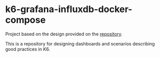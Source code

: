 #  k6-grafana-influxdb-docker-compose

Project based on the design provided on the [repository](https://github.com/luketn/docker-k6-grafana-influxdb).

This is a repository for designing dashboards and scenarios describing good practices in K6.
